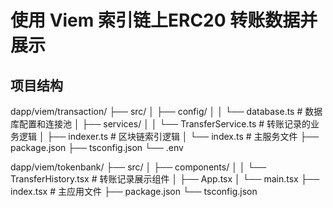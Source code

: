 
# 使用 Viem 索引链上ERC20 转账数据并展示
## 项目结构
dapp/viem/transaction/
├── src/
│   ├── config/
│   │   └── database.ts          # 数据库配置和连接池
│   ├── services/
│   │   └── TransferService.ts   # 转账记录的业务逻辑
│   ├── indexer.ts               # 区块链索引逻辑
│   └── index.ts                 # 主服务文件
├── package.json
├── tsconfig.json
└── .env

dapp/viem/tokenbank/
├── src/
│   ├── components/
│   │   └── TransferHistory.tsx  # 转账记录展示组件
│   ├── App.tsx
│   └── main.tsx
├── index.tsx                    # 主应用文件
├── package.json
└── tsconfig.json